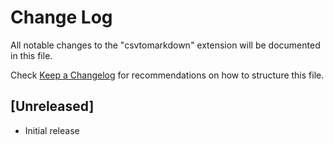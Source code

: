 # Change Log

All notable changes to the "csvtomarkdown" extension will be documented in this file.

Check [Keep a Changelog](http://keepachangelog.com/) for recommendations on how to structure this file.

## [Unreleased]

- Initial release